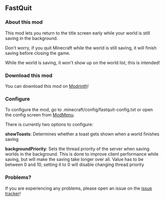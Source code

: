 ## FastQuit

### About this mod

This mod lets you return to the title screen early while your world is still saving in the background.

Don't worry, if you quit Minecraft while the world is still saving, it will finish saving before closing the game.

While the world is saving, it won't show up on the world list, this is intended!

### Download this mod

You can download this mod on [Modrinth](https://modrinth.com/mod/fastquit)!

### Configure

To configure the mod, go to .minecraft/config/fastquit-config.txt or open the config screen from [ModMenu](https://modrinth.com/mod/modmenu).

There is currently two options to configure:

**showToasts**:
Determines whether a toast gets shown when a world finishes saving

**backgroundPriority**:
Sets the thread priority of the server when saving worlds in the background.
This is done to improve client performance while saving, but will make the saving take longer over all.
Value has to be between 0 and 10, setting it to 0 will disable changing thread priority

### Problems?

If you are experiencing any problems, please open an issue on the [issue tracker](https://github.com/KingContaria/FastQuit/issues)!
